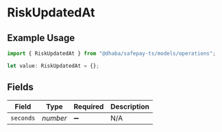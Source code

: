 # RiskUpdatedAt

## Example Usage

```typescript
import { RiskUpdatedAt } from "@dhaba/safepay-ts/models/operations";

let value: RiskUpdatedAt = {};
```

## Fields

| Field              | Type               | Required           | Description        |
| ------------------ | ------------------ | ------------------ | ------------------ |
| `seconds`          | *number*           | :heavy_minus_sign: | N/A                |